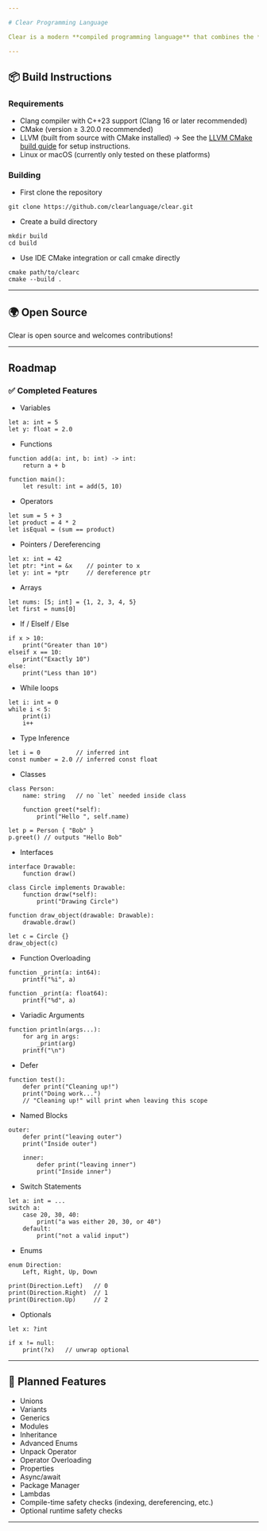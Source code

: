 ```yaml
---

# Clear Programming Language

Clear is a modern **compiled programming language** that combines the **simplicity of Python** with the **performance and control of low-level languages**. Designed with clarity, safety, and flexibility in mind, Clear is ideal for building high-performance applications—ranging from games and simulations to real-time trading systems and beyond.

---
```


## 📦 Build Instructions

### Requirements

* Clang compiler with C++23 support (Clang 16 or later recommended)
* CMake (version ≥ 3.20.0 recommended)
* LLVM (built from source with CMake installed) → See the [LLVM CMake build guide](https://llvm.org/docs/CMake.html) for setup instructions.
* Linux or macOS (currently only tested on these platforms)

### Building

* First clone the repository

```
git clone https://github.com/clearlanguage/clear.git
```

* Create a build directory

```
mkdir build
cd build
```

* Use IDE CMake integration or call cmake directly

```
cmake path/to/clearc
cmake --build .
```

---

## 🌍 Open Source

Clear is open source and welcomes contributions!

---

## Roadmap

### ✅ Completed Features

* Variables

```
let a: int = 5
let y: float = 2.0
```

* Functions

```
function add(a: int, b: int) -> int:
    return a + b

function main():
    let result: int = add(5, 10)
```

* Operators

```
let sum = 5 + 3
let product = 4 * 2
let isEqual = (sum == product)
```

* Pointers / Dereferencing

```
let x: int = 42
let ptr: *int = &x    // pointer to x
let y: int = *ptr     // dereference ptr
```

* Arrays

```
let nums: [5; int] = {1, 2, 3, 4, 5}
let first = nums[0]
```

* If / ElseIf / Else

```
if x > 10:
    print("Greater than 10")
elseif x == 10:
    print("Exactly 10")
else:
    print("Less than 10")
```

* While loops

```
let i: int = 0
while i < 5:
    print(i)
    i++
```

* Type Inference

```
let i = 0          // inferred int
const number = 2.0 // inferred const float
```

* Classes

```
class Person:
    name: string   // no `let` needed inside class

    function greet(*self):
        print("Hello ", self.name)

let p = Person { "Bob" }
p.greet() // outputs "Hello Bob"
```

* Interfaces

```
interface Drawable:
    function draw()

class Circle implements Drawable:
    function draw(*self):
        print("Drawing Circle")

function draw_object(drawable: Drawable):
    drawable.draw()

let c = Circle {}
draw_object(c)
```

* Function Overloading

```
function _print(a: int64):
    printf("%i", a)

function _print(a: float64):
    printf("%d", a)
```

* Variadic Arguments

```
function println(args...):
    for arg in args:
        _print(arg)
    printf("\n")
```

* Defer

```
function test():
    defer print("Cleaning up!")
    print("Doing work...")
    // "Cleaning up!" will print when leaving this scope
```

* Named Blocks

```
outer:
    defer print("leaving outer")
    print("Inside outer")

    inner:
        defer print("leaving inner")
        print("Inside inner")
```

* Switch Statements

```
let a: int = ...
switch a:
    case 20, 30, 40:
        print("a was either 20, 30, or 40")
    default:
        print("not a valid input")
```

* Enums

```
enum Direction:
    Left, Right, Up, Down 

print(Direction.Left)   // 0
print(Direction.Right)  // 1
print(Direction.Up)     // 2
```

* Optionals

```
let x: ?int

if x != null:
    print(?x)   // unwrap optional
```

---

## 🚧 Planned Features

* Unions
* Variants
* Generics
* Modules
* Inheritance
* Advanced Enums
* Unpack Operator
* Operator Overloading
* Properties
* Async/await
* Package Manager
* Lambdas
* Compile-time safety checks (indexing, dereferencing, etc.)
* Optional runtime safety checks

---
